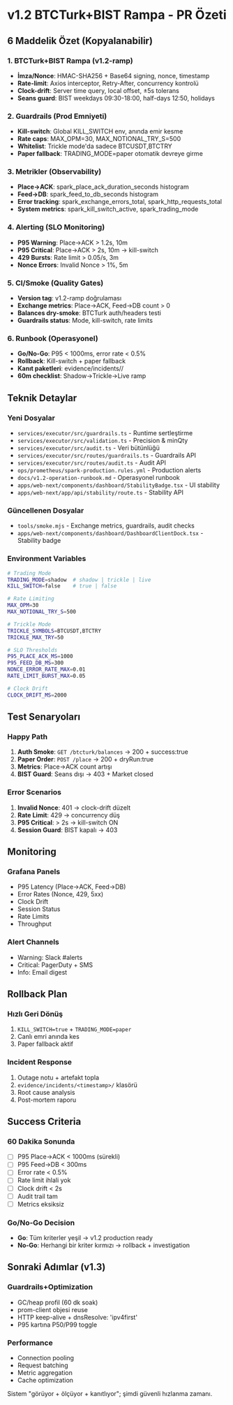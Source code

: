 # v1.2 BTCTurk+BIST Rampa - PR Özeti

## 6 Maddelik Özet (Kopyalanabilir)

### 1. BTCTurk+BIST Rampa (v1.2-ramp)
- **İmza/Nonce**: HMAC-SHA256 + Base64 signing, nonce, timestamp
- **Rate-limit**: Axios interceptor, Retry-After, concurrency kontrolü
- **Clock-drift**: Server time query, local offset, ±5s tolerans
- **Seans guard**: BIST weekdays 09:30-18:00, half-days 12:50, holidays

### 2. Guardrails (Prod Emniyeti)
- **Kill-switch**: Global KILL_SWITCH env, anında emir kesme
- **Rate caps**: MAX_OPM=30, MAX_NOTIONAL_TRY_S=500
- **Whitelist**: Trickle mode'da sadece BTCUSDT,BTCTRY
- **Paper fallback**: TRADING_MODE=paper otomatik devreye girme

### 3. Metrikler (Observability)
- **Place→ACK**: spark_place_ack_duration_seconds histogram
- **Feed→DB**: spark_feed_to_db_seconds histogram
- **Error tracking**: spark_exchange_errors_total, spark_http_requests_total
- **System metrics**: spark_kill_switch_active, spark_trading_mode

### 4. Alerting (SLO Monitoring)
- **P95 Warning**: Place→ACK > 1.2s, 10m
- **P95 Critical**: Place→ACK > 2s, 10m → kill-switch
- **429 Bursts**: Rate limit > 0.05/s, 3m
- **Nonce Errors**: Invalid Nonce > 1%, 5m

### 5. CI/Smoke (Quality Gates)
- **Version tag**: v1.2-ramp doğrulaması
- **Exchange metrics**: Place→ACK, Feed→DB count > 0
- **Balances dry-smoke**: BTCTurk auth/headers testi
- **Guardrails status**: Mode, kill-switch, rate limits

### 6. Runbook (Operasyonel)
- **Go/No-Go**: P95 < 1000ms, error rate < 0.5%
- **Rollback**: Kill-switch + paper fallback
- **Kanıt paketleri**: evidence/incidents/<timestamp>/
- **60m checklist**: Shadow→Trickle→Live ramp

## Teknik Detaylar

### Yeni Dosyalar
- `services/executor/src/guardrails.ts` - Runtime sertleştirme
- `services/executor/src/validation.ts` - Precision & minQty
- `services/executor/src/audit.ts` - Veri bütünlüğü
- `services/executor/src/routes/guardrails.ts` - Guardrails API
- `services/executor/src/routes/audit.ts` - Audit API
- `ops/prometheus/spark-production.rules.yml` - Production alerts
- `docs/v1.2-operation-runbook.md` - Operasyonel runbook
- `apps/web-next/components/dashboard/StabilityBadge.tsx` - UI stability
- `apps/web-next/app/api/stability/route.ts` - Stability API

### Güncellenen Dosyalar
- `tools/smoke.mjs` - Exchange metrics, guardrails, audit checks
- `apps/web-next/components/dashboard/DashboardClientDock.tsx` - Stability badge

### Environment Variables
```bash
# Trading Mode
TRADING_MODE=shadow  # shadow | trickle | live
KILL_SWITCH=false    # true | false

# Rate Limiting
MAX_OPM=30
MAX_NOTIONAL_TRY_S=500

# Trickle Mode
TRICKLE_SYMBOLS=BTCUSDT,BTCTRY
TRICKLE_MAX_TRY=50

# SLO Thresholds
P95_PLACE_ACK_MS=1000
P95_FEED_DB_MS=300
NONCE_ERROR_RATE_MAX=0.01
RATE_LIMIT_BURST_MAX=0.05

# Clock Drift
CLOCK_DRIFT_MS=2000
```

## Test Senaryoları

### Happy Path
1. **Auth Smoke**: `GET /btcturk/balances` → 200 + success:true
2. **Paper Order**: `POST /place` → 200 + dryRun:true
3. **Metrics**: Place→ACK count artışı
4. **BIST Guard**: Seans dışı → 403 + Market closed

### Error Scenarios
1. **Invalid Nonce**: 401 → clock-drift düzelt
2. **Rate Limit**: 429 → concurrency düş
3. **P95 Critical**: > 2s → kill-switch ON
4. **Session Guard**: BIST kapalı → 403

## Monitoring

### Grafana Panels
- P95 Latency (Place→ACK, Feed→DB)
- Error Rates (Nonce, 429, 5xx)
- Clock Drift
- Session Status
- Rate Limits
- Throughput

### Alert Channels
- Warning: Slack #alerts
- Critical: PagerDuty + SMS
- Info: Email digest

## Rollback Plan

### Hızlı Geri Dönüş
1. `KILL_SWITCH=true` + `TRADING_MODE=paper`
2. Canlı emri anında kes
3. Paper fallback aktif

### Incident Response
1. Outage notu + artefakt topla
2. `evidence/incidents/<timestamp>/` klasörü
3. Root cause analysis
4. Post-mortem raporu

## Success Criteria

### 60 Dakika Sonunda
- [ ] P95 Place→ACK < 1000ms (sürekli)
- [ ] P95 Feed→DB < 300ms
- [ ] Error rate < 0.5%
- [ ] Rate limit ihlali yok
- [ ] Clock drift < 2s
- [ ] Audit trail tam
- [ ] Metrics eksiksiz

### Go/No-Go Decision
- **Go**: Tüm kriterler yeşil → v1.2 production ready
- **No-Go**: Herhangi bir kriter kırmızı → rollback + investigation

## Sonraki Adımlar (v1.3)

### Guardrails+Optimization
- GC/heap profil (60 dk soak)
- prom-client objesi reuse
- HTTP keep-alive + dnsResolve: 'ipv4first'
- P95 kartına P50/P99 toggle

### Performance
- Connection pooling
- Request batching
- Metric aggregation
- Cache optimization

Sistem "görüyor + ölçüyor + kanıtlıyor"; şimdi güvenli hızlanma zamanı.
